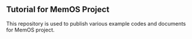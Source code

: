 Tutorial for MemOS Project
-------------------------------------------

This repository is used to publish various example codes and documents for MemOS project.
